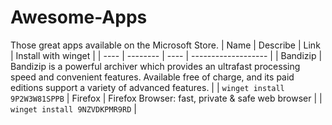# Awesome-Apps
Those great apps available on the Microsoft Store.
| Name | Describe | Link | Install with winget |
| ---- | -------- | ---- | ------------------- |
| Bandizip | Bandizip is a powerful archiver which provides an ultrafast processing speed and convenient features. Available free of charge, and its paid editions support a variety of advanced features. |  | ``winget install 9P2W3W81SPPB``
| Firefox | Firefox Browser: fast, private & safe web browser | | ``winget install 9NZVDKPMR9RD`` |
